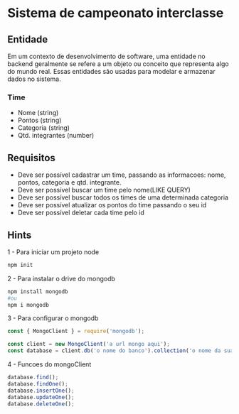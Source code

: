 # Sistema de campeonato interclasse

## Entidade
Em um contexto de desenvolvimento de software, uma entidade no backend geralmente
se refere a um objeto ou conceito que representa algo do mundo real. Essas entidades
são usadas para modelar e armazenar dados no sistema.

### Time
- Nome (string)
- Pontos (string)
- Categoria (string)
- Qtd. integrantes (number)

## Requisitos
- Deve ser possível cadastrar um time, passando as informacoes: nome, pontos, categoria
e qtd. integrante.
- Deve ser possível buscar um time pelo nome(LIKE QUERY)
- Deve ser possível buscar todos os times de uma determinada categoria
- Deve ser possível atualizar os pontos do time passando o seu id
- Deve ser possível deletar cada time pelo id

## Hints
1 - Para iniciar um projeto node
```bash
npm init
```

2 - Para instalar o drive do mongodb
```bash
npm install mongodb
#ou
npm i mongodb
```

3 - Para configurar o mongodb
```js
const { MongoClient } = require('mongodb');

const client = new MongoClient('a url mongo aqui');
const database = client.db('o nome do banco').collection('o nome da sua collection/tabela');
```

4 - Funcoes do mongoClient
```js
database.find();
database.findOne();
database.insertOne();
database.updateOne();
database.deleteOne();
```

